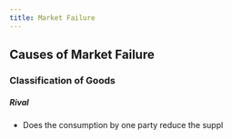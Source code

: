 ```yaml
---
title: Market Failure
---
```


## Causes of Market Failure
### Classification of Goods
##### Rival
- Does the consumption by one party reduce the suppl












